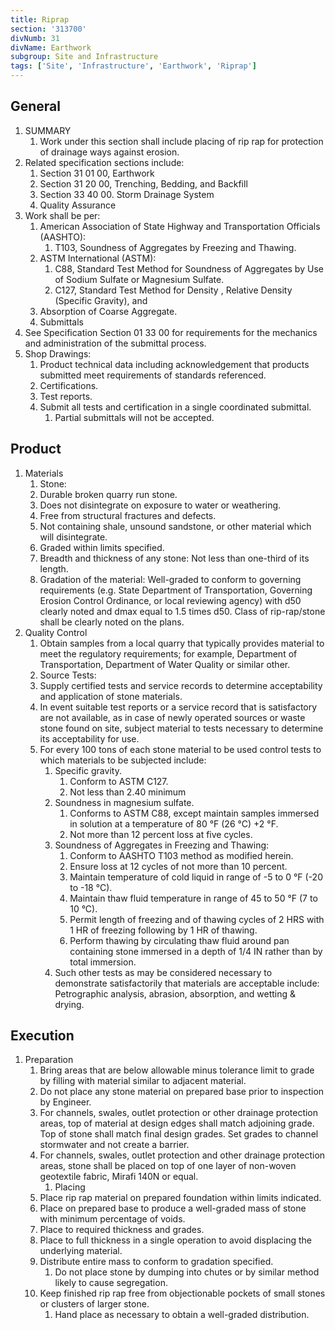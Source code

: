 ```yaml
---
title: Riprap
section: '313700'
divNumb: 31
divName: Earthwork
subgroup: Site and Infrastructure
tags: ['Site', 'Infrastructure', 'Earthwork', 'Riprap']
---
```


## General

1. SUMMARY
   1. Work under this section shall include placing of rip rap for protection of drainage ways against erosion.
2. Related specification sections include:
   1. Section 31 01 00, Earthwork
   2. Section 31 20 00, Trenching, Bedding, and Backfill
   3. Section 33 40 00. Storm Drainage System
   4. Quality Assurance
3. Work shall be per:
   1. American Association of State Highway and Transportation Officials (AASHTO):
      1. T103, Soundness of Aggregates by Freezing and Thawing.
   2. ASTM International (ASTM):
      1. C88, Standard Test Method for Soundness of Aggregates by Use of Sodium Sulfate or Magnesium Sulfate.
      2. C127, Standard Test Method for Density , Relative Density (Specific Gravity), and
   3. Absorption of Coarse Aggregate.
   4. Submittals
4. See Specification Section 01 33 00 for requirements for the mechanics and administration of the submittal process.
5. Shop Drawings:
   1. Product technical data including acknowledgement that products submitted meet requirements of standards referenced.
   2. Certifications.
   3. Test reports.
   4. Submit all tests and certification in a single coordinated submittal.
      1. Partial submittals will not be accepted.

## Product

1. Materials
   1. Stone:
   1. Durable broken quarry run stone.
   1. Does not disintegrate on exposure to water or weathering.
   1. Free from structural fractures and defects.
   1. Not containing shale, unsound sandstone, or other material which will disintegrate.
   1. Graded within limits specified.
   1. Breadth and thickness of any stone: Not less than one-third of its length.
   1. Gradation of the material: Well-graded to conform to governing requirements (e.g. State Department of Transportation, Governing Erosion Control Ordinance, or local reviewing agency) with d50 clearly noted and dmax equal to 1.5 times d50. Class of rip-rap/stone shall be clearly noted on the plans.
1. Quality Control
   1. Obtain samples from a local quarry that typically provides material to meet the regulatory requirements; for example, Department of Transportation, Department of Water Quality or similar other.
   2. Source Tests:
   3. Supply certified tests and service records to determine acceptability and application of stone materials.
   4. In event suitable test reports or a service record that is satisfactory are not available, as in case of newly operated sources or waste stone found on site, subject material to tests necessary to determine its acceptability for use.
   5. For every 100 tons of each stone material to be used control tests to which materials to be subjected include:
      1. Specific gravity.
         1. Conform to ASTM C127.
         2. Not less than 2.40 minimum
      2. Soundness in magnesium sulfate.
         1. Conforms to ASTM C88, except maintain samples immersed in solution at a temperature of 80 °F (26 °C) +2 °F.
         2. Not more than 12 percent loss at five cycles.
      3. Soundness of Aggregates in Freezing and Thawing:
         1. Conform to AASHTO T103 method as modified herein.
         2. Ensure loss at 12 cycles of not more than 10 percent.
         3. Maintain temperature of cold liquid in range of -5 to 0 °F (-20 to -18 °C).
         4. Maintain thaw fluid temperature in range of 45 to 50 °F (7 to 10 °C).
         5. Permit length of freezing and of thawing cycles of 2 HRS with 1 HR of freezing following by 1 HR of thawing.
         6. Perform thawing by circulating thaw fluid around pan containing stone immersed in a depth of 1/4 IN rather than by total immersion.
      4. Such other tests as may be considered necessary to demonstrate satisfactorily that materials are acceptable include: Petrographic analysis, abrasion, absorption, and wetting & drying.

## Execution

1. Preparation
   1. Bring areas that are below allowable minus tolerance limit to grade by filling with material similar to adjacent material.
   2. Do not place any stone material on prepared base prior to inspection by Engineer.
   3. For channels, swales, outlet protection or other drainage protection areas, top of material at design edges shall match adjoining grade. Top of stone shall match final design grades. Set grades to channel stormwater and not create a barrier.
   4. For channels, swales, outlet protection and other drainage protection areas, stone shall be placed on top of one layer of non-woven geotextile fabric, Mirafi 140N or equal.
      1. Placing
   5. Place rip rap material on prepared foundation within limits indicated.
   6. Place on prepared base to produce a well-graded mass of stone with minimum percentage of voids.
   7. Place to required thickness and grades.
   8. Place to full thickness in a single operation to avoid displacing the underlying material.
   9. Distribute entire mass to conform to gradation specified.
      1. Do not place stone by dumping into chutes or by similar method likely to cause segregation.
   10. Keep finished rip rap free from objectionable pockets of small stones or clusters of larger stone.
       1. Hand place as necessary to obtain a well-graded distribution.
